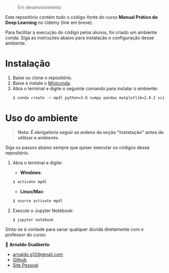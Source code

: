 > Em desenvolvimento

Este repositório contém todo o código-fonte do curso __Manual Prático do Deep Learning__ no Udemy (link em breve).

Para facilitar a execução do código pelos alunos, foi criado um ambiente conda. Siga as instruções abaixo para instalação e configuração desse ambiente.

# Instalação
1. Baixe ou clone o repositório.
2. Baixe e instale o [Miniconda](https://conda.io/miniconda.html).
3. Abra o terminal e digite o seguinte comando para instalar o ambiente:
    ```sh
    $ conda create -n mpdl python=3.6 numpy pandas matplotlib=2.0.2 scikit-learn jupyter keras tensorflow
    ```

# Uso do ambiente

> __Nota:  É obrigatório seguir as ordens da seção "Instalação" antes de utilizar o ambiente__.

Siga os passos abaixo sempre que quiser executar os códigos desse repositório.
1. Abra o terminal e digite:

    - __Windows__:
    ```sh
    $ activate mpdl
    ```
    - __Linux/Mac__:
    ```sh
    $ source activate mpdl
    ```
2. Execute o Jupyter Notebook:
    ```sh
    $ jupyter notebook
    ```

Sinta-se à vontade para sanar qualquer dúvida diretamente com o professor do curso:

:bust_in_silhouette: __Arnaldo Gualberto__:

* arnaldo.g12@gmail.com
* [Github](https://github.com/arnaldog12)
* [Site Pessoal](http://arnaldogualberto.com)
